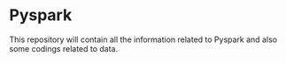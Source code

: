 # Pyspark
This repository will contain all the information related to Pyspark and also some codings related to data.
